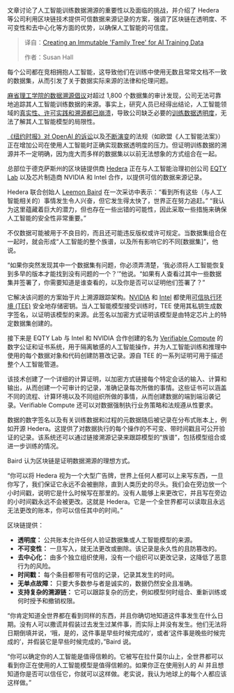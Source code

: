 
<!--
title: 构建AI训练数据的不可变“族谱”
cover: https://cdn.thenewstack.io/media/2025/08/cabe56ba-chain123-3.jpeg
summary: 文章讨论了人工智能训练数据溯源的重要性以及面临的挑战，并介绍了 Hedera 等公司利用区块链技术提供可信数据来源记录的方案，强调了区块链在透明度、不可变性和去中心化等方面的优势，以确保人工智能的可信度。
-->

文章讨论了人工智能训练数据溯源的重要性以及面临的挑战，并介绍了 Hedera 等公司利用区块链技术提供可信数据来源记录的方案，强调了区块链在透明度、不可变性和去中心化等方面的优势，以确保人工智能的可信度。

> 译自：[Creating an Immutable 'Family Tree' for AI Training Data](https://thenewstack.io/creating-an-immutable-family-tree-for-ai-training-data/)
> 
> 作者：Susan Hall

每个公司都在竞相拥抱人工智能，这导致他们在训练中使用无数且常常文档不一致的数据集，从而引发了关于数据实际来源的法律和伦理问题。

[麻省理工学院的数据溯源倡议](https://www.media.mit.edu/projects/data-provenance-for-ai/overview/)对超过 1,800 个数据集的审计发现，公司无法可靠地追踪其人工智能训练数据的来源。事实上，研究人员已经得出结论，人工智能领域的[真实性、许可实践和溯源都已崩溃](https://mit-genai.pubpub.org/pub/uk7op8zs/release/2)，导致公司缺乏必要的[训练数据透明度](https://thenewstack.io/ethical-and-explainable-ai-are-startup-imperatives-in-2025/)，无法了解其人工智能模型的局限性。

[《纽约时报》对 OpenAI 的诉讼](https://www.reuters.com/legal/litigation/judge-explains-order-new-york-times-openai-copyright-case-2025-04-04/)以及[不断演变](https://thenewstack.io/regulating-ai-presents-confounding-issues/)的法规（如欧盟《人工智能法案》）正在增加公司在使用人工智能时正确实现数据透明度的压力。但证明训练数据的溯源并不一定明确，因为庞大而多样的数据集以以前无法想象的方式组合在一起。

总部位于德克萨斯州的区块链提供商 [Hedera](https://hedera.com/) 正在与人工智能治理初创公司 [EQTY Lab](https://www.eqtylab.io/) 以及芯片制造商 NVIDIA 和 Intel 合作，以提供可信的数据来源记录。

Hedera 联合创始人 [Leemon Baird](https://www.linkedin.com/in/leemon-baird/) 在一次采访中表示：“看到所有这些（与人工智能相关的）事情发生令人兴奋，但它发生得太快了，世界正在努力追赶。” “我认为这里蕴藏着巨大的潜力，但也存在一些出错的可能性，因此采取一些措施来确保人工智能的安全性非常重要。”

不仅数据可能被用于不良目的，而且还可能违反版权或许可规定。当数据集组合在一起时，就会形成“人工智能的整个族谱，以及所有影响它的不同[数据集]”，他说。

“如果你突然发现其中一个数据集有问题，你必须弄清楚，‘我必须将人工智能恢复到多早的版本才能找到没有问题的一个？’”他说。“如果有人查看过其中一些数据集并签署了，你需要知道是谁查看的，以及你是否可以证明他们签署了？”

它解决该问题的方案始于片上溯源跟踪架构。[NVIDIA](https://developer.nvidia.com/blog/confidential-computing-on-h100-gpus-for-secure-and-trustworthy-ai/#:~:text=NVIDIA%20Confidential%20Computing%20using%20hardware,is%20established%20through%20the%20following:) 和 [Intel](https://docs.scrt.network/secret-network-documentation/introduction/secret-network-techstack/privacy-technology/intel-sgx) 都使用[可信执行环境 (TEE)](https://thenewstack.io/confidential-computing-is-transforming-data-encryption-in-healthcare-finance/) 安全地存储密钥。当人工智能模型接受训练时，TEE 使用其私钥生成数字签名，以证明该模型的来源。此签名以加密方式证明该模型是由特定芯片上的特定数据集创建的。

接下来是 EQTY Lab 与 Intel 和 NVIDIA 合作创建的名为 [Verifiable Compute](https://www.eqtylab.io/blog/verifiable-compute-and-hedera) 的数字公证和证书系统，用于隔离敏感的人工智能操作，并为人工智能训练和推理中使用的每个数据对象和代码创建防篡改记录。源自 TEE 的一系列证明可用于描述整个人工智能管道。

该技术创建了一个详细的计算证明，以加密方式链接每个特定会话的输入、计算和输出，从而创建一个可审计的记录，准确记录每次所做的事情。这些证书可以涵盖不同的流程、计算环境以及不同组织所做的事情，从而创建数据的端到端沿袭记录。Verifiable Compute 还可以对数据强制执行业务策略和法规遵从性要求。

数据的数字签名以及有关训练数据和过程的元数据随后被记录在分布式账本上，例如开源 Hedera。这提供了对数据执行的每个操作的不可变、带时间戳且可公开验证的记录。该系统还可以通过链接溯源记录来跟踪模型的“族谱”，包括模型组合或进一步训练的情况。

Baird 认为区块链是证明数据溯源的理想方式。

“你可以将 Hedera 视为一个大型广告牌，世界上任何人都可以上来写东西，一旦你写了，我们保证它永远不会被删除，直到人类历史的尽头。我们会在旁边放一个小时间戳，说明它是什么时候写在那里的。没有人能够上来更改它，并且写在旁边的小时间戳永远不会被更改。这就是 Hedera。它是一个全世界都可以读取且永远无法更改的账本，你可以信任其中的时间。”

区块链提供：

* **透明度：** 公共账本允许任何人验证数据集或人工智能模型的来源。
* **不可变性：** 一旦写入，就无法更改或删除。该记录是永久性的且防篡改的。
* **去中心化：** 由多个独立组织使用，没有一个组织可以更改记录，这降低了恶意行为的风险。
* **时间戳：** 每个条目都带有可信的记录，记录其发生的时间。
* **无单点故障：** 只要大多数参与者是诚实的，数据仍然安全且准确。
* **支持复杂的溯源链：** 它可以跟踪复杂的历史，例如模型何时组合、重新训练或何时授予和撤销权限。

“你肯定知道全世界都在看到同样的东西，并且你确切地知道这件事发生在什么日期。没有人可以撒谎并假装过去发生过某件事，而实际上并没有发生。他们无法将日期倒填并说，‘哦，是的，这件事是早些时候完成的’，或者‘这件事是晚些时候完成的’，并假装它是早些时候完成的，”Baird 说。

“你可以确定你的人工智能是值得信赖的。它被写在拉什莫尔山上，全世界都可以看到你正在使用的人工智能模型是值得信赖的。如果你正在使用别人的 AI 并且想知道你是否可以信任它，你就可以这样做。老实说，我认为地球上的每个人都应该这样做。”